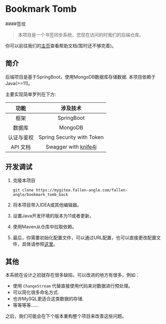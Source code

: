 # Bookmark Tomb

####签坟

> 本项目是一个书签同步系统，您现在访问的时我们的后端仓库。

你可以前往我们的[主页](https://bookmarktomb.github.io/BookmarkTomb_Docs)查看帮助文档(暂时还不够完善)。

## 简介

后端项目是基于SpringBoot，使用MongoDB数据库存储数据. 本项目依赖于Java(>=11)。

主要实现简单罗列在下方: 

|功能|涉及技术|
|:----:|:----:|
|框架|SpringBoot|
|数据库|MongoDB|
|认证与鉴权|Spring Security with Token|
|API 文档|Swagger with [knife4j](https://github.com/xiaoymin/swagger-bootstrap-ui)|

##  开发调试

1. 克隆本项目
   
    `git clone https://mygitea.fallen-angle.com/fallen-angle/bookmark_tomb_back`
   
2. 将本项目带入IDEA或其他编辑器。
3. 设置Java开发环境的版本为11或者更新。
4. 使用Maven从仓库中拉取依赖。
5. 最后，你需要初始化配置文件，可以通过URL配置，也可以直接更改配置文件，具体请参照[这里](https://bookmarktomb.github.io/BookmarkTomb_Docs/#develop)。

## 其他

本系统在设计之初就存在很多缺陷，可以改进的地方有很多，例如：

- 使用 `ChangeStream` 代替直接使用代码来对数据进行预处理。
- 可以简化很多命名方式.
- 也许MySQL更适合这类数据的存储.
- 等等等等……

之后，我们可能会在下个版本重构整个项目来改善这些问题。